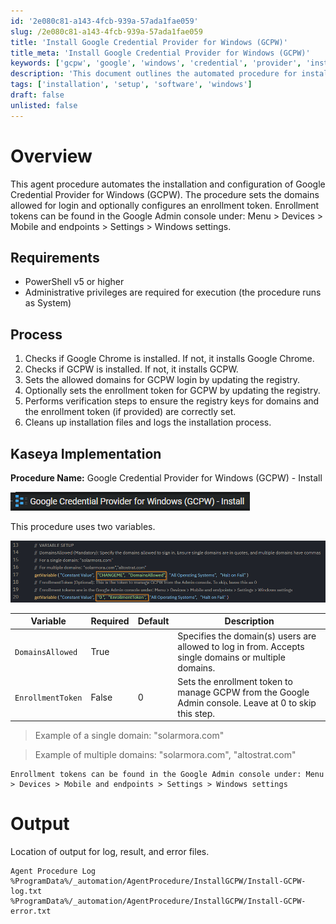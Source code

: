 ```yaml
---
id: '2e080c81-a143-4fcb-939a-57ada1fae059'
slug: /2e080c81-a143-4fcb-939a-57ada1fae059
title: 'Install Google Credential Provider for Windows (GCPW)'
title_meta: 'Install Google Credential Provider for Windows (GCPW)'
keywords: ['gcpw', 'google', 'windows', 'credential', 'provider', 'installation', 'configuration']
description: 'This document outlines the automated procedure for installing and configuring Google Credential Provider for Windows (GCPW). It includes steps for checking prerequisites, installing necessary software, setting allowed domains for login, and configuring an optional enrollment token. Detailed logging and verification steps are also provided.'
tags: ['installation', 'setup', 'software', 'windows']
draft: false
unlisted: false
---
```


# Overview

This agent procedure automates the installation and configuration of Google Credential Provider for Windows (GCPW). The procedure sets the domains allowed for login and optionally configures an enrollment token. Enrollment tokens can be found in the Google Admin console under: Menu > Devices > Mobile and endpoints > Settings > Windows settings.

## Requirements

- PowerShell v5 or higher
- Administrative privileges are required for execution (the procedure runs as System)

## Process

1. Checks if Google Chrome is installed. If not, it installs Google Chrome.
2. Checks if GCPW is installed. If not, it installs GCPW.
3. Sets the allowed domains for GCPW login by updating the registry.
4. Optionally sets the enrollment token for GCPW by updating the registry.
5. Performs verification steps to ensure the registry keys for domains and the enrollment token (if provided) are correctly set.
6. Cleans up installation files and logs the installation process.

## Kaseya Implementation

**Procedure Name:** Google Credential Provider for Windows (GCPW) - Install

![Image](../../../static/img/docs/2e080c81-a143-4fcb-939a-57ada1fae059/image_1.png)

This procedure uses two variables.

![Image](../../../static/img/docs/2e080c81-a143-4fcb-939a-57ada1fae059/image_2.png)

| Variable          | Required | Default | Description                                                                                     |
|-------------------|----------|---------|-------------------------------------------------------------------------------------------------|
| `DomainsAllowed`  | True     |         | Specifies the domain(s) users are allowed to log in from. Accepts single domains or multiple domains. |
| `EnrollmentToken` | False    | 0       | Sets the enrollment token to manage GCPW from the Google Admin console. Leave at 0 to skip this step. |

> Example of a single domain: "solarmora.com"

> Example of multiple domains: "solarmora.com", "altostrat.com"

```
Enrollment tokens can be found in the Google Admin console under: Menu > Devices > Mobile and endpoints > Settings > Windows settings
```

# Output

Location of output for log, result, and error files.

```
Agent Procedure Log
%ProgramData%/_automation/AgentProcedure/InstallGCPW/Install-GCPW-log.txt
%ProgramData%/_automation/AgentProcedure/InstallGCPW/Install-GCPW-error.txt
```

